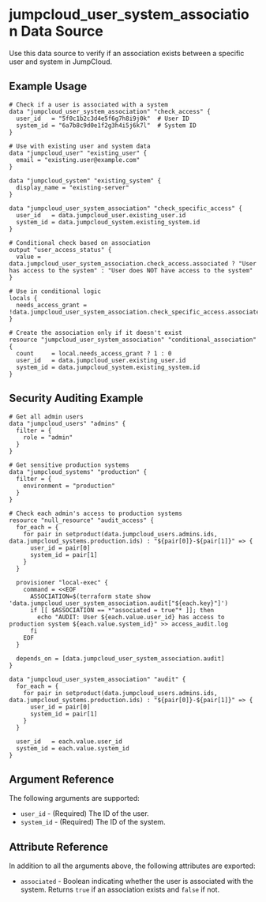 # jumpcloud_user_system_association Data Source

Use this data source to verify if an association exists between a specific user and system in JumpCloud.

## Example Usage

```hcl
# Check if a user is associated with a system
data "jumpcloud_user_system_association" "check_access" {
  user_id   = "5f0c1b2c3d4e5f6g7h8i9j0k"  # User ID
  system_id = "6a7b8c9d0e1f2g3h4i5j6k7l"  # System ID
}

# Use with existing user and system data
data "jumpcloud_user" "existing_user" {
  email = "existing.user@example.com"
}

data "jumpcloud_system" "existing_system" {
  display_name = "existing-server"
}

data "jumpcloud_user_system_association" "check_specific_access" {
  user_id   = data.jumpcloud_user.existing_user.id
  system_id = data.jumpcloud_system.existing_system.id
}

# Conditional check based on association
output "user_access_status" {
  value = data.jumpcloud_user_system_association.check_access.associated ? "User has access to the system" : "User does NOT have access to the system"
}

# Use in conditional logic
locals {
  needs_access_grant = !data.jumpcloud_user_system_association.check_specific_access.associated
}

# Create the association only if it doesn't exist
resource "jumpcloud_user_system_association" "conditional_association" {
  count     = local.needs_access_grant ? 1 : 0
  user_id   = data.jumpcloud_user.existing_user.id
  system_id = data.jumpcloud_system.existing_system.id
}
```

## Security Auditing Example

```hcl
# Get all admin users
data "jumpcloud_users" "admins" {
  filter = {
    role = "admin"
  }
}

# Get sensitive production systems
data "jumpcloud_systems" "production" {
  filter = {
    environment = "production"
  }
}

# Check each admin's access to production systems
resource "null_resource" "audit_access" {
  for_each = {
    for pair in setproduct(data.jumpcloud_users.admins.ids, data.jumpcloud_systems.production.ids) : "${pair[0]}-${pair[1]}" => {
      user_id = pair[0]
      system_id = pair[1]
    }
  }
  
  provisioner "local-exec" {
    command = <<EOF
      ASSOCIATION=$(terraform state show 'data.jumpcloud_user_system_association.audit["${each.key}"]')
      if [[ $ASSOCIATION == *"associated = true"* ]]; then
        echo "AUDIT: User ${each.value.user_id} has access to production system ${each.value.system_id}" >> access_audit.log
      fi
    EOF
  }
  
  depends_on = [data.jumpcloud_user_system_association.audit]
}

data "jumpcloud_user_system_association" "audit" {
  for_each = {
    for pair in setproduct(data.jumpcloud_users.admins.ids, data.jumpcloud_systems.production.ids) : "${pair[0]}-${pair[1]}" => {
      user_id = pair[0]
      system_id = pair[1]
    }
  }
  
  user_id   = each.value.user_id
  system_id = each.value.system_id
}
```

## Argument Reference

The following arguments are supported:

* `user_id` - (Required) The ID of the user.
* `system_id` - (Required) The ID of the system.

## Attribute Reference

In addition to all the arguments above, the following attributes are exported:

* `associated` - Boolean indicating whether the user is associated with the system. Returns `true` if an association exists and `false` if not. 